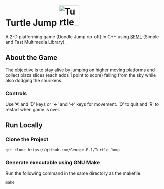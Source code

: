 <p>
  <h1>
    Turtle Jump
    <img height=65 alt="Turtle Image" src="https://github.com/George-P-1/Turtle_Jump/assets/100698568/13600e79-1a6a-40e0-b7cc-f2d7aa0476e8">
  </h1>
</p>

A 2-D platforming game (Doodle Jump rip-off) in C++ using [SFML](https://www.sfml-dev.org) (Simple and Fast Multimedia Library).

## About the Game
The objective is to stay alive by jumping on higher moving platforms and collect pizza slices (each adds 1 point to score) falling from the sky while also dodging the shurikens.
### Controls
Use ‘A’ and ‘D’ keys or ‘<-‘ and  ‘->’ keys for movement. ‘Q’ to quit and ‘R’ to restart when game is over.

## Run Locally
### Clone the Project

```
git clone https://github.com/George-P-1/Turtle_Jump
```

### Generate executable using GNU Make
Run the following command in the same directory as the makefile. 
```
make
```
<!--
## PS
To prevent the prompt window from opening when running executable, run make in a windows terminal.
-->
